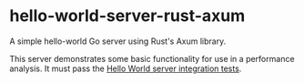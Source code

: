 # hello-world-server-rust-axum

A simple hello-world Go server using Rust's Axum library.

This server demonstrates some basic functionality for use in a performance analysis. It must pass
the [Hello World server integration tests](https://github.com/MorganR/hello-world-server-test).
